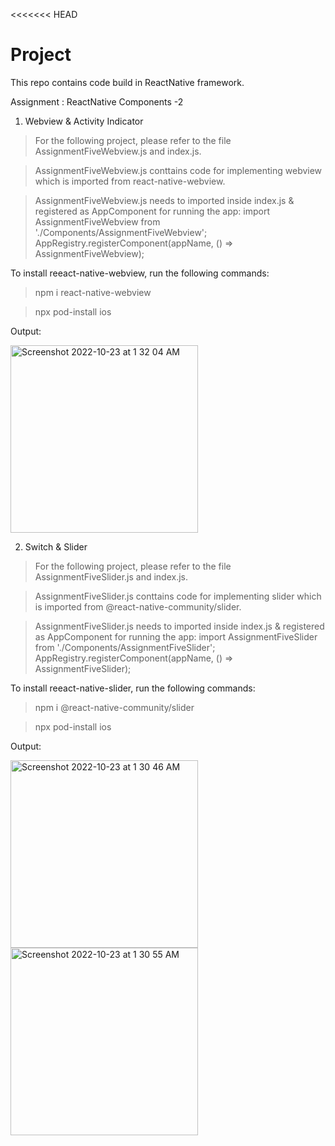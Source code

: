 <<<<<<< HEAD
# Project
This repo contains code build in ReactNative framework.

Assignment : ReactNative Components -2

1. Webview & Activity Indicator
> For the following project, please refer to the file AssignmentFiveWebview.js and index.js.

> AssignmentFiveWebview.js conttains code for implementing webview which is imported from react-native-webview.

> AssignmentFiveWebview.js needs to imported inside index.js & registered as AppComponent for running the app:
   import AssignmentFiveWebview from './Components/AssignmentFiveWebview';
   AppRegistry.registerComponent(appName, () => AssignmentFiveWebview);
    
To install reeact-native-webview, run the following commands:
> npm i react-native-webview

> npx pod-install ios

Output:

<img width="300" alt="Screenshot 2022-10-23 at 1 32 04 AM" src="https://user-images.githubusercontent.com/56545525/197360333-539e04b0-2688-4595-8c2c-66fcc8945284.png">


2. Switch & Slider
> For the following project, please refer to the file AssignmentFiveSlider.js and index.js.

> AssignmentFiveSlider.js conttains code for implementing slider which is imported from @react-native-community/slider.

> AssignmentFiveSlider.js needs to imported inside index.js & registered as AppComponent for running the app:
   import AssignmentFiveSlider from './Components/AssignmentFiveSlider';
   AppRegistry.registerComponent(appName, () => AssignmentFiveSlider);
   
To install reeact-native-slider, run the following commands:
> npm i @react-native-community/slider

> npx pod-install ios

Output:

<img width="300" alt="Screenshot 2022-10-23 at 1 30 46 AM" src="https://user-images.githubusercontent.com/56545525/197360702-95f255b6-e47c-4bed-baa4-7ede97ffc8c9.png">
<img width="300" alt="Screenshot 2022-10-23 at 1 30 55 AM" src="https://user-images.githubusercontent.com/56545525/197360703-26567c91-8204-488b-9aa5-08948f3f76d1.png">

